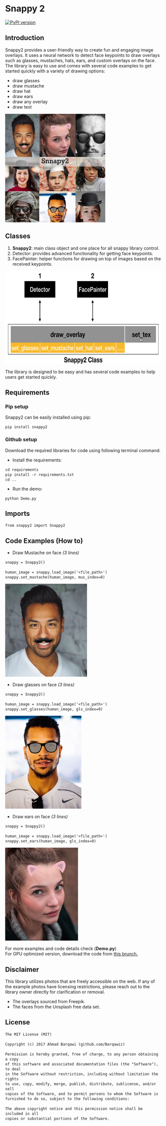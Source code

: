 # Snappy 2
[![PyPI version](https://badge.fury.io/py/snappy2.svg)](https://badge.fury.io/py/snappy2)

## Introduction
Snappy2 provides a user-friendly way to create fun and engaging image overlays. It uses a neural network to detect face keypoints to draw overlays such as glasses, mustaches, hats, ears, and custom overlays on the face. The library is easy to use and comes with several code examples to get started quickly with a variety of drawing options:<br>
- draw glasses
- draw mustache
- draw hat
- draw ears
- draw any overlay
- draw text

<img height="350px" src="snappy2/resource/example/people_cover.png" alt="[ Cover Image ]"/>

## Classes
1. **Snappy2**: main class object and one place for all snappy library control.
2. Detector: provides advanced functionality for getting face keypoints.
3. FacePainter: helper functions for drawing on top of images based on the received keypoints.

<img height="300px" src="snappy2/resource/example/arch.png" alt="[ Snappy2 Structure ]"/>

The library is designed to be easy and has several code examples to help users get started quickly. 

## Requirements
### Pip setup
Snappy2 can be easily installed using pip:
```
pip install snappy2
```

### Github setup
Download the required libraries for code using following terminal command:
- Install the requirements:
```
cd requirements
pip install -r requirements.txt
cd ..
```
- Run the demo:
```
python Demo.py
```

## Imports
```
from snappy2 import Snappy2
```

## Code Examples (How to)
- Draw Mustache on face *(3 lines)*
 ```
 snappy = Snappy2()

 human_image = snappy.load_image('<file_path>')
 snappy.set_mustache(human_image, mus_index=0)
 ```
 <img height="300px" src="snappy2/resource/example/tony_mustache.PNG" alt="[ Mustache Image ]"/>

- Draw glasses on face *(3 lines)*
```
snappy = Snappy2()

human_image = snappy.load_image('<file_path>')
snappy.set_glasses(human_image, gls_index=0)
```

<img height="300px" src="snappy2/resource/example/tony_glasses.PNG" alt="[ Glass Image ]"/>

- Draw ears on face *(3 lines)*
```
snappy = Snappy2()

human_image = snappy.load_image('<file_path>')
snappy.set_ears(human_image, gls_index=0)
```
<img height="300px" src="snappy2/resource/example/ears_on_face.PNG" alt="[ Ears Image ]"/>

For more examples and code details check (**Demo.py**)<br>
For GPU optimized version, download the code from [this brunch.](https://github.com/Barqawiz/Snnapy2-Filters/tree/dlib)

## Disclaimer
This library utilizes photos that are freely accessible on the web. If any of the example photos have licensing restrictions, please reach out to the library owner directly for clarification or removal.
- The overlays sourced from Freepik.
- The faces from the Unsplash free data set.

License
-------
    The MIT License (MIT)

    Copyright (c) 2017 Ahmad Barqawi (github.com/Barqawiz)

    Permission is hereby granted, free of charge, to any person obtaining a copy
    of this software and associated documentation files (the "Software"), to deal
    in the Software without restriction, including without limitation the rights
    to use, copy, modify, merge, publish, distribute, sublicense, and/or sell
    copies of the Software, and to permit persons to whom the Software is
    furnished to do so, subject to the following conditions:

    The above copyright notice and this permission notice shall be included in all
    copies or substantial portions of the Software.
